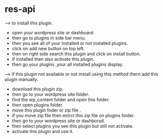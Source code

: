 # res-api

--> to install this plugin.

- open your wordpress site or dashboard.
- then go to plugins in side bar menu.
- then you see all of your installed or not installed plugins.
- click on add new button on top left.
- then on right side search this plugin and click on install button.
- if installed then also activate this plugin.
- then go your plugins ,your all installed plugins display.

--> if this plugin not available or not install using this method thern add this plugin manually.

- download this plugin zip.
- then go to your wordpress site folder.
- find the wp_content folder and open this folder.
- then open plugins folder.
- move this plugin foder or zip file .
- if you move zip file then extrct this zip file on plugins folder.
- then go to your wordpress site or dashborad.
- then select plugins you see this plugin but still not activate.
- activate this plugin and use it.
